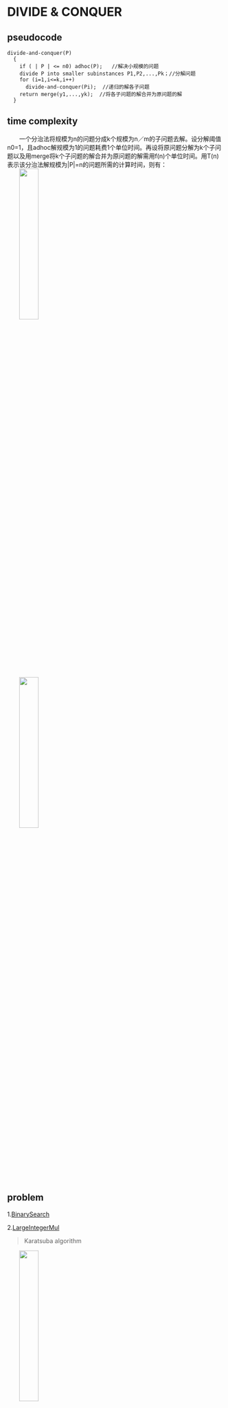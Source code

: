 # DIVIDE & CONQUER  
## pseudocode
```
divide-and-conquer(P)
  {  
    if ( | P | <= n0) adhoc(P);   //解决小规模的问题  
    divide P into smaller subinstances P1,P2,...,Pk；//分解问题  
    for (i=1,i<=k,i++)  
      divide-and-conquer(Pi);  //递归的解各子问题  
    return merge(y1,...,yk);  //将各子问题的解合并为原问题的解  
  }
```
## time complexity
　　一个分治法将规模为n的问题分成k个规模为n／m的子问题去解。设分解阈值n0=1，且adhoc解规模为1的问题耗费1个单位时间。再设将原问题分解为k个子问题以及用merge将k个子问题的解合并为原问题的解需用f(n)个单位时间。用T(n)表示该分治法解规模为|P|=n的问题所需的计算时间，则有：  
　　<img src=https://user-images.githubusercontent.com/58033867/111931117-7a651e80-8af5-11eb-9c9f-abddd2d5d3b9.png width="30%">
 
 　　<img src=https://user-images.githubusercontent.com/58033867/111931976-5efb1300-8af7-11eb-87a5-30663406c3f3.png width="30%">

## problem
1.[BinarySearch](https://github.com/Iris-Song/algorithm/blob/main/Divide%26Conquer/BinarySearch.cpp)

2.[LargeIntegerMul](https://github.com/Iris-Song/algorithm/blob/main/Divide%26Conquer/LargeIntegerMul.cpp)

>Karatsuba algorithm
 
　　<img src=https://user-images.githubusercontent.com/58033867/111934290-16922400-8afc-11eb-9584-9ae8aaff2429.png width="30%">

　　<img src=https://user-images.githubusercontent.com/58033867/111934527-87d1d700-8afc-11eb-8bcc-d76e502898a0.png width="30%">

　　<img src=https://user-images.githubusercontent.com/58033867/111934475-7092e980-8afc-11eb-8cd2-80305af1e3fc.png width="30%">

>time complexity
>
　　<img src=https://user-images.githubusercontent.com/58033867/111934657-d1babd00-8afc-11eb-8499-941339f88d5e.png width="30%">

　　<img src=https://user-images.githubusercontent.com/58033867/111934687-df704280-8afc-11eb-90d0-7715ec196374.png width="20%">

3.[MaxSubMax　最大字段和](https://github.com/Iris-Song/algorithm/blob/main/Divide%26Conquer/MaxSubSum.cpp)

4.[Strassen　matrix]()

　　　设A、B、C为三个矩阵，每个矩阵都是n×n矩阵
   
   <img src=https://user-images.githubusercontent.com/58033867/112094495-562d3e80-8bd6-11eb-8198-a10a113e24aa.png width="50%">
   
   
　　花费时间<img src=https://user-images.githubusercontent.com/58033867/112095281-2d597900-8bd7-11eb-9a53-7e4f27f0ca69.png width="5%">

   如下创建10个的矩阵
   
   <img src=https://user-images.githubusercontent.com/58033867/112095332-42360c80-8bd7-11eb-9294-72eed39d1e25.png width="20%">

   
　　花费时间 <img src=https://user-images.githubusercontent.com/58033867/112095347-511cbf00-8bd7-11eb-93fd-a2e2cb3844a9.png width="5%">。


递归地计算7个矩阵积<img src=https://user-images.githubusercontent.com/58033867/112095505-950fc400-8bd7-11eb-90be-179d4bc914a3.png width="30%">
 ，每个矩阵 <img src=https://user-images.githubusercontent.com/58033867/112095520-9e992c00-8bd7-11eb-95e8-5bb8001b57c9.png width="30%">
都是<img src=https://user-images.githubusercontent.com/58033867/112095450-7d384000-8bd7-11eb-8503-11c650a0b164.png  width="30%">
 的。

<img src=https://user-images.githubusercontent.com/58033867/112095583-b7a1dd00-8bd7-11eb-9851-52e9d733b7a9.png width="30%">


注意，上述公式中只有中间一列需要计算。

4. 通过<img src=https://user-images.githubusercontent.com/58033867/112095678-e324c780-8bd7-11eb-9a34-8d956c35fdf0.png width="30%">
 计算 <img src=https://user-images.githubusercontent.com/58033867/112095692-e91aa880-8bd7-11eb-9e8f-8b235d8f5b81.png width="30%">
 ，花费时间 <img src=https://user-images.githubusercontent.com/58033867/112095727-f6d02e00-8bd7-11eb-88cb-0ce5583d98ca.png width="30%"> 。

<img src=https://user-images.githubusercontent.com/58033867/112095647-d43e1500-8bd7-11eb-936d-e8408e505ba4.png width="30%">


综合可得如下递归式：

<img src=https://user-images.githubusercontent.com/58033867/112095804-19624700-8bd8-11eb-8374-7e9680767b85.png width="30%">


进而求出时间复杂度为：<img src=https://user-images.githubusercontent.com/58033867/112095662-dbfdb980-8bd7-11eb-8461-bd629a0bdc29.png width="30%">




